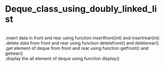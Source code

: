# Deque_class_using_doubly_linked_list
<br>.insert data in front and rear using function insertfront(int) and insertrear(int)
<br>.delete data from front and rear using function deletefront() and deleterear()
<br>.get element of deque from front and rear using function getfront() and getrear()
<br>.display the all element of deque using function display()

